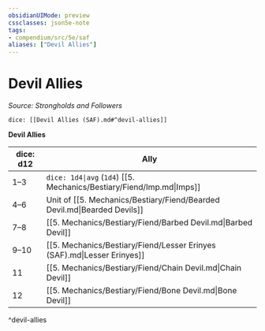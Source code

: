```yaml
---
obsidianUIMode: preview
cssclasses: json5e-note
tags:
- compendium/src/5e/saf
aliases: ["Devil Allies"]
---
```

# Devil Allies
*Source: Strongholds and Followers* 

`dice: [[Devil Allies (SAF).md#^devil-allies]]`

**Devil Allies**

| dice: d12 | Ally |
|-----------|------|
| 1–3 | `dice: 1d4\|avg` (`1d4`) [[5. Mechanics/Bestiary/Fiend/Imp.md\|Imps]] |
| 4–6 | Unit of [[5. Mechanics/Bestiary/Fiend/Bearded Devil.md\|Bearded Devils]] |
| 7–8 | [[5. Mechanics/Bestiary/Fiend/Barbed Devil.md\|Barbed Devil]] |
| 9–10 | [[5. Mechanics/Bestiary/Fiend/Lesser Erinyes (SAF).md\|Lesser Erinyes]] |
| 11 | [[5. Mechanics/Bestiary/Fiend/Chain Devil.md\|Chain Devil]] |
| 12 | [[5. Mechanics/Bestiary/Fiend/Bone Devil.md\|Bone Devil]] |
^devil-allies